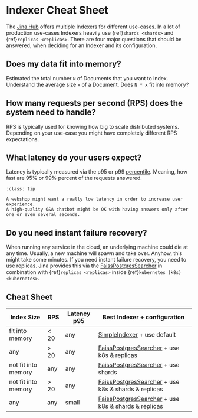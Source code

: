 # Indexer Cheat Sheet

The [Jina Hub](http://hub.jina.ai) offers multiple Indexers for different use-cases.
In a lot of production use-cases Indexers heavily use {ref}`shards <shards>` and {ref}`replicas <replicas>`.
There are four major questions that should be answered, when deciding for an Indexer and its configuration.

## Does my data fit into memory?

Estimated the total number `N` of Documents that you want to index.
Understand the average size `x` of a Document.
Does `N * x` fit into memory?

## How many requests per second (RPS) does the system need to handle?

RPS is typically used for knowing how big to scale distributed systems.
Depending on your use-case you might have completely different RPS expectations.

## What latency do your users expect?

Latency is typically measured via the p95 or p99 [percentile](https://en.wikipedia.org/wiki/Percentile).
Meaning, how fast are 95% or 99% percent of the requests answered.

```{admonition} Tip
:class: tip

A webshop might want a really low latency in order to increase user experience.
A high-quality Q&A chatbot might be OK with having answers only after one or even several seconds.
```

## Do you need instant failure recovery?

When running any service in the cloud, an underlying machine could die at any time.
Usually, a new machine will spawn and take over.
Anyhow, this might take some minutes.
If you need instant failure recovery, you need to use replicas.
Jina provides this via the [FaissPostgresSearcher](https://hub.jina.ai/executor/nflcyqe2) in combination with {ref}`replicas <replicas>` inside {ref}`kubernetes (k8s) <kubernetes>`.

## Cheat Sheet

| Index Size | RPS | Latency p95 | Best Indexer + configuration |
| --- | --- | --- | --- |
| fit into memory | < 20 | any | [SimpleIndexer](https://hub.jina.ai/executor/zb38xlt4) + use default |
| any | > 20 | any | [FaissPostgresSearcher](https://hub.jina.ai/executor/nflcyqe2) + use k8s & replicas |
| not fit into memory | any | any | [FaissPostgresSearcher](https://hub.jina.ai/executor/nflcyqe2) + use shards |
| not fit into memory | > 20 | any | [FaissPostgresSearcher](https://hub.jina.ai/executor/nflcyqe2) + use k8s & shards & replicas|
| any | any | small | [FaissPostgresSearcher](https://hub.jina.ai/executor/nflcyqe2) + use k8s & shards & replicas|

